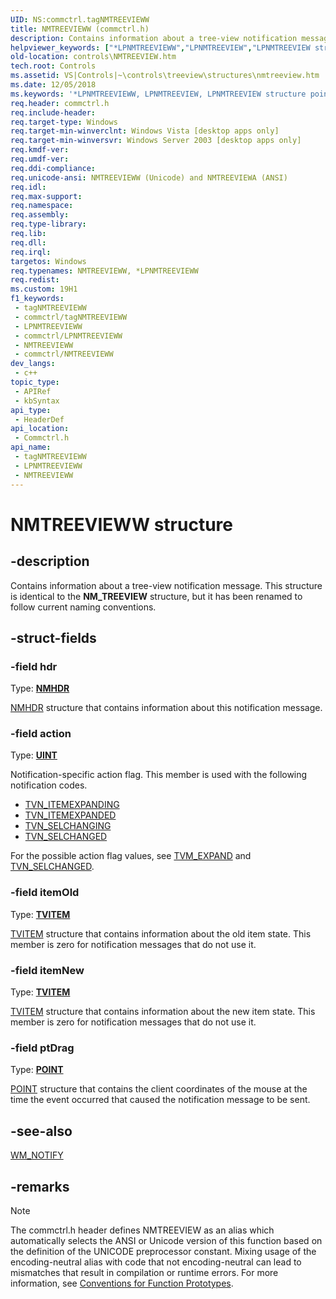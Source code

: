 ```yaml
---
UID: NS:commctrl.tagNMTREEVIEWW
title: NMTREEVIEWW (commctrl.h)
description: Contains information about a tree-view notification message. This structure is identical to the NM_TREEVIEW structure, but it has been renamed to follow current naming conventions.
helpviewer_keywords: ["*LPNMTREEVIEWW","LPNMTREEVIEW","LPNMTREEVIEW structure pointer [Windows Controls]","NMTREEVIEW","NMTREEVIEW structure [Windows Controls]","NMTREEVIEWA","NMTREEVIEWW","_win32_NMTREEVIEW","_win32_NMTREEVIEW_cpp","commctrl/LPNMTREEVIEW","commctrl/NMTREEVIEW","commctrl/NMTREEVIEWA","commctrl/NMTREEVIEWW","controls.NMTREEVIEW","controls._win32_NMTREEVIEW"]
old-location: controls\NMTREEVIEW.htm
tech.root: Controls
ms.assetid: VS|Controls|~\controls\treeview\structures\nmtreeview.htm
ms.date: 12/05/2018
ms.keywords: '*LPNMTREEVIEWW, LPNMTREEVIEW, LPNMTREEVIEW structure pointer [Windows Controls], NMTREEVIEW, NMTREEVIEW structure [Windows Controls], NMTREEVIEWA, NMTREEVIEWW, _win32_NMTREEVIEW, _win32_NMTREEVIEW_cpp, commctrl/LPNMTREEVIEW, commctrl/NMTREEVIEW, commctrl/NMTREEVIEWA, commctrl/NMTREEVIEWW, controls.NMTREEVIEW, controls._win32_NMTREEVIEW'
req.header: commctrl.h
req.include-header: 
req.target-type: Windows
req.target-min-winverclnt: Windows Vista [desktop apps only]
req.target-min-winversvr: Windows Server 2003 [desktop apps only]
req.kmdf-ver: 
req.umdf-ver: 
req.ddi-compliance: 
req.unicode-ansi: NMTREEVIEWW (Unicode) and NMTREEVIEWA (ANSI)
req.idl: 
req.max-support: 
req.namespace: 
req.assembly: 
req.type-library: 
req.lib: 
req.dll: 
req.irql: 
targetos: Windows
req.typenames: NMTREEVIEWW, *LPNMTREEVIEWW
req.redist: 
ms.custom: 19H1
f1_keywords:
 - tagNMTREEVIEWW
 - commctrl/tagNMTREEVIEWW
 - LPNMTREEVIEWW
 - commctrl/LPNMTREEVIEWW
 - NMTREEVIEWW
 - commctrl/NMTREEVIEWW
dev_langs:
 - c++
topic_type:
 - APIRef
 - kbSyntax
api_type:
 - HeaderDef
api_location:
 - Commctrl.h
api_name:
 - tagNMTREEVIEWW
 - LPNMTREEVIEWW
 - NMTREEVIEWW
---
```


# NMTREEVIEWW structure


## -description

Contains information about a tree-view notification message. This structure is identical to the 
			<b>NM_TREEVIEW</b> structure, but it has been renamed to follow current naming conventions.

## -struct-fields

### -field hdr

Type: <b><a href="/windows/desktop/api/richedit/ns-richedit-nmhdr">NMHDR</a></b>


<a href="/windows/desktop/api/richedit/ns-richedit-nmhdr">NMHDR</a> structure that contains information about this notification message.

### -field action

Type: <b><a href="/windows/desktop/WinProg/windows-data-types">UINT</a></b>

Notification-specific action flag. This member is used with the following notification codes.

<ul>
<li>
<a href="/windows/desktop/Controls/tvn-itemexpanding">TVN_ITEMEXPANDING</a>
</li>
<li>
<a href="/windows/desktop/Controls/tvn-itemexpanded">TVN_ITEMEXPANDED</a>
</li>
<li>
<a href="/windows/desktop/Controls/tvn-selchanging">TVN_SELCHANGING</a>
</li>
<li>
<a href="/windows/desktop/Controls/tvn-selchanged">TVN_SELCHANGED</a>
</li>
</ul>
For the possible action flag values, see <a href="/windows/desktop/Controls/tvm-expand">TVM_EXPAND</a> and <a href="/windows/desktop/Controls/tvn-selchanged">TVN_SELCHANGED</a>.

### -field itemOld

Type: <b><a href="/windows/desktop/api/commctrl/ns-commctrl-tvitema">TVITEM</a></b>


<a href="/windows/desktop/api/commctrl/ns-commctrl-tvitema">TVITEM</a> structure that contains information about the old item state. This member is zero for notification messages that do not use it.

### -field itemNew

Type: <b><a href="/windows/desktop/api/commctrl/ns-commctrl-tvitema">TVITEM</a></b>


<a href="/windows/desktop/api/commctrl/ns-commctrl-tvitema">TVITEM</a> structure that contains information about the new item state. This member is zero for notification messages that do not use it.

### -field ptDrag

Type: <b><a href="/previous-versions/dd162805(v=vs.85)">POINT</a></b>


<a href="/previous-versions/dd162805(v=vs.85)">POINT</a> structure that contains the client coordinates of the mouse at the time the event occurred that caused the notification message to be sent.

## -see-also

<a href="/windows/desktop/Controls/wm-notify">WM_NOTIFY</a>

## -remarks

> [!NOTE]
> The commctrl.h header defines NMTREEVIEW as an alias which automatically selects the ANSI or Unicode version of this function based on the definition of the UNICODE preprocessor constant. Mixing usage of the encoding-neutral alias with code that not encoding-neutral can lead to mismatches that result in compilation or runtime errors. For more information, see [Conventions for Function Prototypes](/windows/win32/intl/conventions-for-function-prototypes).

